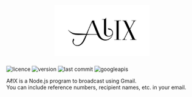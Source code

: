 # <div align="center"><img src="./img/logo.png" width="250px" alt="AlIX"></div>

![licence](https://img.shields.io/github/license/taikis/alix)
![version](https://img.shields.io/github/package-json/v/taikis/alix)
![last commit](https://img.shields.io/github/last-commit/taikis/alix)
![googleapis](https://img.shields.io/github/package-json/dependency-version/taikis/alix/googleapis)

AℓIX is a Node.js program to broadcast using Gmail.  
You can include reference numbers, recipient names, etc. in your email.
